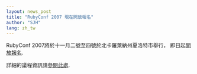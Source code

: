```yaml
---
layout: news_post
title: "RubyConf 2007 現在開放報名"
author: "SJH"
lang: zh_tw
---
```


RubyConf 2007將於十一月二號至四號於北卡羅萊納州夏洛特市舉行， 即日起[開放報名][1].

詳細的議程資訊請[參閱此處][2].



[1]: http://www.regonline.com/rubyconf2007
[2]: http://www.rubyconf.org/agenda.html
